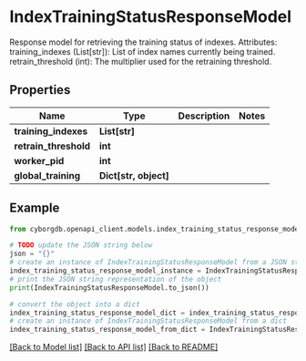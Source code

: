 # IndexTrainingStatusResponseModel

Response model for retrieving the training status of indexes.  Attributes:     training_indexes (List[str]): List of index names currently being trained.     retrain_threshold (int): The multiplier used for the retraining threshold.

## Properties

Name | Type | Description | Notes
------------ | ------------- | ------------- | -------------
**training_indexes** | **List[str]** |  | 
**retrain_threshold** | **int** |  | 
**worker_pid** | **int** |  | 
**global_training** | **Dict[str, object]** |  | 

## Example

```python
from cyborgdb.openapi_client.models.index_training_status_response_model import IndexTrainingStatusResponseModel

# TODO update the JSON string below
json = "{}"
# create an instance of IndexTrainingStatusResponseModel from a JSON string
index_training_status_response_model_instance = IndexTrainingStatusResponseModel.from_json(json)
# print the JSON string representation of the object
print(IndexTrainingStatusResponseModel.to_json())

# convert the object into a dict
index_training_status_response_model_dict = index_training_status_response_model_instance.to_dict()
# create an instance of IndexTrainingStatusResponseModel from a dict
index_training_status_response_model_from_dict = IndexTrainingStatusResponseModel.from_dict(index_training_status_response_model_dict)
```
[[Back to Model list]](../README.md#documentation-for-models) [[Back to API list]](../README.md#documentation-for-api-endpoints) [[Back to README]](../README.md)


